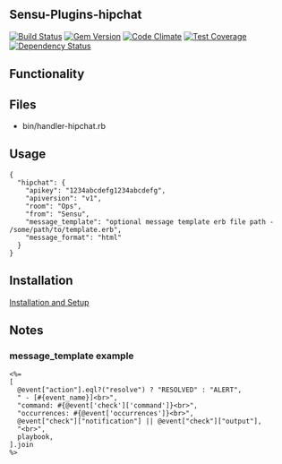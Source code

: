 ## Sensu-Plugins-hipchat

[ ![Build Status](https://travis-ci.org/sensu-plugins/sensu-plugins-hipchat.svg?branch=master)](https://travis-ci.org/sensu-plugins/sensu-plugins-hipchat)
[![Gem Version](https://badge.fury.io/rb/sensu-plugins-hipchat.svg)](http://badge.fury.io/rb/sensu-plugins-hipchat)
[![Code Climate](https://codeclimate.com/github/sensu-plugins/sensu-plugins-hipchat/badges/gpa.svg)](https://codeclimate.com/github/sensu-plugins/sensu-plugins-hipchat)
[![Test Coverage](https://codeclimate.com/github/sensu-plugins/sensu-plugins-hipchat/badges/coverage.svg)](https://codeclimate.com/github/sensu-plugins/sensu-plugins-hipchat)
[![Dependency Status](https://gemnasium.com/sensu-plugins/sensu-plugins-hipchat.svg)](https://gemnasium.com/sensu-plugins/sensu-plugins-hipchat)

## Functionality

## Files
 * bin/handler-hipchat.rb

## Usage

```
{
  "hipchat": {
    "apikey": "1234abcdefg1234abcdefg",
    "apiversion": "v1",
    "room": "Ops",
    "from": "Sensu",
    "message_template": "optional message template erb file path - /some/path/to/template.erb",
    "message_format": "html"
  }
}
```
## Installation

[Installation and Setup](http://sensu-plugins.io/docs/installation_instructions.html)

## Notes

### message_template example

```
<%=
[
  @event["action"].eql?("resolve") ? "RESOLVED" : "ALERT",
  " - [#{event_name}]<br>",
  "command: #{@event['check']['command']}<br>",
  "occurrences: #{@event['occurrences']}<br>",
  @event["check"]["notification"] || @event["check"]["output"],
  "<br>",
  playbook,
].join
%>
```
